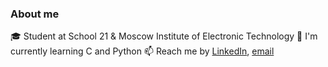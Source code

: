 ### About me
 🎓 Student at School 21 & Moscow Institute of Electronic Technology
 🌱 I'm currently learning C and Python
 📫 Reach me by [LinkedIn](https://www.linkedin.com/in/kvther1ne/), [email](mailto:ekaterinatabunshchikova@gmail.com)
<!--
**kvther1ne/kvther1ne** is a ✨ _special_ ✨ repository because its `README.md` (this file) appears on your GitHub profile.

Here are some ideas to get you started:

- 🔭 I’m currently working on ...
- 🌱 I’m currently learning ...
- 👯 I’m looking to collaborate on ...
- 🤔 I’m looking for help with ...
- 💬 Ask me about ...
- 📫 How to reach me: ...
- 😄 Pronouns: ...
- ⚡ Fun fact: ...
-->
